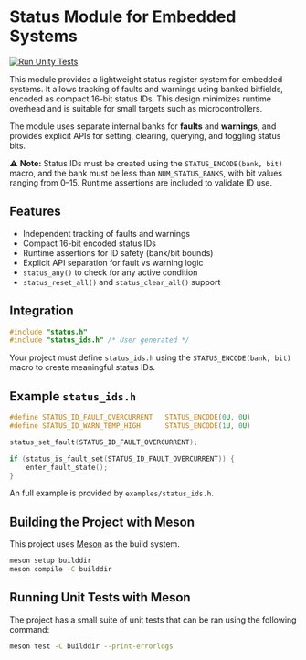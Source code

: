 # Status Module for Embedded Systems

[![Run Unity Tests](https://github.com/ACIDBURN2501/status/actions/workflows/test.yml/badge.svg)](https://github.com/ACIDBURN2501/status/actions/workflows/test.yml)

This module provides a lightweight status register system for embedded systems.
It allows tracking of faults and warnings using banked bitfields, encoded as
compact 16-bit status IDs. This design minimizes runtime overhead and is
suitable for small targets such as microcontrollers.

The module uses separate internal banks for **faults** and **warnings**, and
provides explicit APIs for setting, clearing, querying, and toggling status bits.

⚠️ **Note:** Status IDs must be created using the `STATUS_ENCODE(bank, bit)`
macro, and the bank must be less than `NUM_STATUS_BANKS`, with bit values
ranging from 0–15. Runtime assertions are included to validate ID use.

## Features
- Independent tracking of faults and warnings
- Compact 16-bit encoded status IDs
- Runtime assertions for ID safety (bank/bit bounds)
- Explicit API separation for fault vs warning logic
- `status_any()` to check for any active condition
- `status_reset_all()` and `status_clear_all()` support

## Integration
```c
#include "status.h"
#include "status_ids.h" /* User generated */
```

Your project must define `status_ids.h` using the `STATUS_ENCODE(bank, bit)`
macro to create meaningful status IDs.

## Example `status_ids.h`
```c
#define STATUS_ID_FAULT_OVERCURRENT   STATUS_ENCODE(0U, 0U)
#define STATUS_ID_WARN_TEMP_HIGH      STATUS_ENCODE(1U, 0U)

status_set_fault(STATUS_ID_FAULT_OVERCURRENT);

if (status_is_fault_set(STATUS_ID_FAULT_OVERCURRENT)) {
    enter_fault_state();
}
```

An full example is provided by `examples/status_ids.h`.

## Building the Project with Meson

This project uses [Meson](https://mesonbuild.com) as the build system.

```bash
meson setup builddir
meson compile -C builddir
```

## Running Unit Tests with Meson

The project has a small suite of unit tests that can be ran using the following
command:

```bash
meson test -C builddir --print-errorlogs
```
